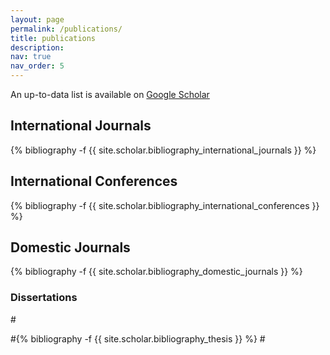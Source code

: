 ```yaml
---
layout: page
permalink: /publications/
title: publications
description: 
nav: true
nav_order: 5
---
```


An up-to-data list is available on <a href="https://scholar.google.com/citations?user=u6VDnlgAAAAJ&hl=ko">Google Scholar</a>

## International Journals
<div class="publications">
{% bibliography -f {{ site.scholar.bibliography_international_journals }} %}
</div>

## International Conferences
<div class="publications">
{% bibliography -f {{ site.scholar.bibliography_international_conferences }} %}
</div>

## Domestic Journals
<div class="publications">
{% bibliography -f {{ site.scholar.bibliography_domestic_journals }} %}
</div>

### Dissertations
#<div class="publications">
#{% bibliography -f {{ site.scholar.bibliography_thesis }} %}
#</div>
